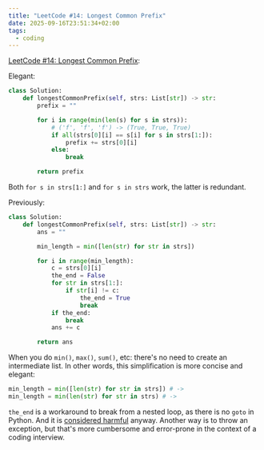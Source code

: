```yaml
---
title: "LeetCode #14: Longest Common Prefix"
date: 2025-09-16T23:51:34+02:00
tags:
  - coding
---
```


[LeetCode #14: Longest Common Prefix](https://leetcode.com/problems/longest-common-prefix/):

Elegant:

```python
class Solution:
    def longestCommonPrefix(self, strs: List[str]) -> str:
        prefix = ""

        for i in range(min(len(s) for s in strs)):
            # ('f', 'f', 'f') -> (True, True, True)
            if all(strs[0][i] == s[i] for s in strs[1:]):
                prefix += strs[0][i]
            else:
                break

        return prefix
```

Both `for s in strs[1:]` and `for s in strs` work, the latter is redundant.

Previously:

```python
class Solution:
    def longestCommonPrefix(self, strs: List[str]) -> str:
        ans = ""

        min_length = min([len(str) for str in strs])

        for i in range(min_length):
            c = strs[0][i]
            the_end = False
            for str in strs[1:]:
                if str[i] != c:
                    the_end = True
                    break
            if the_end:
                break
            ans += c

        return ans
```

When you do `min()`, `max()`, `sum()`, etc: there's no need to create an
intermediate list. In other words, this simplification is more concise and
elegant:

```python
min_length = min([len(str) for str in strs]) # ->
min_length = min(len(str) for str in strs) # ->
```

`the_end` is a workaround to break from a nested loop, as there is no `goto` in
Python. And it is [considered
harmful](https://homepages.cwi.nl/~storm/teaching/reader/Dijkstra68.pdf) anyway.
Another way is to throw an exception, but that's more cumbersome and error-prone
in the context of a coding interview.
